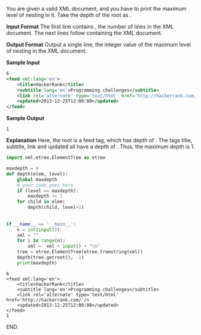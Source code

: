 You are given a valid XML document, and you have to print the maximum level of nesting in it. Take the depth of the root as .

**Input Format**
The first line contains , the number of lines in the XML document. 
The next  lines follow containing the XML document.

**Output Format**
Output a single line, the integer value of the maximum level of nesting in the XML document.

**Sample Input**
```xml
6
<feed xml:lang='en'>
    <title>HackerRank</title>
    <subtitle lang='en'>Programming challenges</subtitle>
    <link rel='alternate' type='text/html' href='http://hackerrank.com/'/>
    <updated>2013-12-25T12:00:00</updated>
</feed>
```
**Sample Output**
```
1
```

**Explanation**
Here, the root is a feed tag, which has depth of . 
The tags title, subtitle, link and updated all have a depth of . 
Thus, the maximum depth is 1.


```python
import xml.etree.ElementTree as etree

maxdepth = 0
def depth(elem, level):
    global maxdepth
    # your code goes here
    if (level == maxdepth):
        maxdepth += 1
    for child in elem:
        depth(child, level+1)
        
        
if __name__ == '__main__':
    n = int(input())
    xml = ""
    for i in range(n):
        xml =  xml + input() + "\n"
    tree = etree.ElementTree(etree.fromstring(xml))
    depth(tree.getroot(), -1)
    print(maxdepth)
```

    6
    <feed xml:lang='en'>
        <title>HackerRank</title>
        <subtitle lang='en'>Programming challenges</subtitle>
        <link rel='alternate' type='text/html' href='http://hackerrank.com/'/>
        <updated>2013-12-25T12:00:00</updated>
    </feed>
    1


END.
